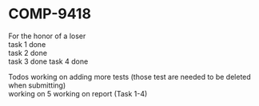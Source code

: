 # COMP-9418
For the honor of a loser  
task 1 done  
task 2 done  
task 3 done
task 4 done

Todos
working on adding more tests (those test are needed to be deleted when submitting)  
working on 5
working on report (Task 1-4)
